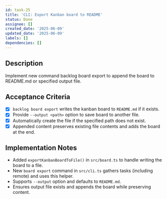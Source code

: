 ```yaml
---
id: task-25
title: 'CLI: Export Kanban board to README'
status: Done
assignee: []
created_date: '2025-06-09'
updated_date: '2025-06-09'
labels: []
dependencies: []
---
```


## Description

Implement new command backlog board export to append the board to README.md or specified output file.

## Acceptance Criteria

- [x] `backlog board export` writes the kanban board to `README.md` if it exists.
- [x] Provide `--output <path>` option to save board to another file.
- [x] Automatically create the file if the specified path does not exist.
- [x] Appended content preserves existing file contents and adds the board at the end.

## Implementation Notes

- Added `exportKanbanBoardToFile()` in `src/board.ts` to handle writing the board to a file.
- New `board export` command in `src/cli.ts` gathers tasks (including remote) and uses this helper.
- Supports `--output` option and defaults to `README.md`.
- Ensures output file exists and appends the board while preserving content.
